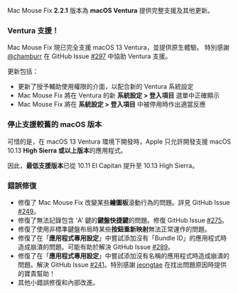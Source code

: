 Mac Mouse Fix **2.2.1** 版本為 **macOS Ventura** 提供完整支援及其他更新。

### Ventura 支援！
Mac Mouse Fix 現已完全支援 macOS 13 Ventura，並提供原生體驗。
特別感謝 [@chamburr](https://github.com/chamburr) 在 GitHub Issue [#297](https://github.com/noah-nuebling/mac-mouse-fix/issues/297) 中協助 Ventura 支援。

更新包括：

- 更新了授予輔助使用權限的介面，以配合新的 Ventura 系統設定
- Mac Mouse Fix 將在 Ventura 的新 **系統設定 > 登入項目** 選單中正確顯示
- Mac Mouse Fix 將在 **系統設定 > 登入項目** 中被停用時作出適當反應

### 停止支援較舊的 macOS 版本

可惜的是，在 macOS 13 Ventura 環境下開發時，Apple 只允許開發支援 macOS 10.13 **High Sierra 或以上版本**的應用程式。

因此，**最低支援版本**已從 10.11 El Capitan 提升至 10.13 High Sierra。

### 錯誤修復

- 修復了 Mac Mouse Fix 改變某些**繪圖板**滾動行為的問題。詳見 GitHub Issue [#249](https://github.com/noah-nuebling/mac-mouse-fix/issues/249)。
- 修復了無法記錄包含 'A' 鍵的**鍵盤快捷鍵**的問題。修復 GitHub Issue [#275](https://github.com/noah-nuebling/mac-mouse-fix/issues/275)。
- 修復了使用非標準鍵盤布局時某些**按鈕重新映射**無法正常運作的問題。
- 修復了在「**應用程式專用設定**」中嘗試添加沒有「Bundle ID」的應用程式時造成崩潰的問題。可能有助於解決 GitHub Issue [#289](https://github.com/noah-nuebling/mac-mouse-fix/issues/289)。
- 修復了在「**應用程式專用設定**」中嘗試添加沒有名稱的應用程式時造成崩潰的問題。解決 GitHub Issue [#241](https://github.com/noah-nuebling/mac-mouse-fix/issues/241)。特別感謝 [jeongtae](https://github.com/jeongtae) 在找出問題原因時提供的寶貴幫助！
- 其他小錯誤修復和內部改進。